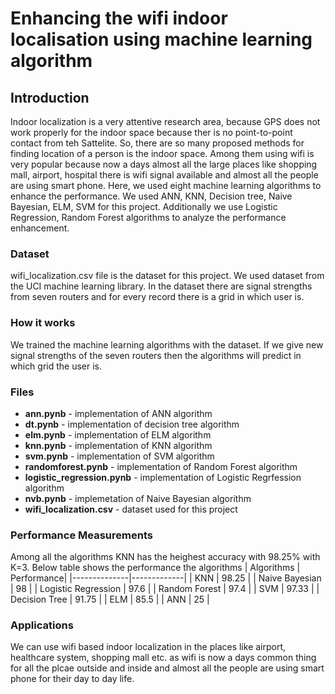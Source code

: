 # Enhancing the wifi indoor localisation using machine learning algorithm
## Introduction
Indoor localization is a very attentive research area, because GPS does not work properly for the indoor space because ther is no point-to-point contact from teh Sattelite. So, there are so many proposed methods for finding location of a person is the indoor space. Among them using wifi is very popular because now a days almost all the large places like shopping mall, airport, hospital there is wifi signal available and almost all the people are using smart phone.
Here, we used eight machine learning algorithms to enhance the performance. We used ANN, KNN, Decision tree, Naive Bayesian, ELM, SVM for this project. Additionally we use Logistic Regression, Random Forest algorithms to analyze the performance enhancement. 

### Dataset
wifi_localization.csv file is the dataset for this project.
We used dataset from the UCI machine learning library. In the dataset there are signal strengths from seven routers and for every record there is a grid in which user is. 

### How it works
We trained the machine learning algorithms with the dataset. If we give new signal strengths of the seven routers then the algorithms will predict in which grid the user is.

### Files
- **ann.pynb** - implementation of ANN algorithm
- **dt.pynb** - implementation of decision tree algorithm
- **elm.pynb** - implementation of ELM algorithm
- **knn.pynb** - implementation of KNN algorithm
- **svm.pynb** - implementation of SVM algorithm
- **randomforest.pynb** - implementation of Random Forest algorithm
- **logistic_regression.pynb** - implementation of Logistic Regrfession algorithm
- **nvb.pynb** - implemetation of Naive Bayesian algorithm
- **wifi_localization.csv** - dataset used for this project

### Performance Measurements
Among all the algorithms KNN has the heighest accuracy with 98.25% with K=3. Below table shows the performance the algorithms
| Algorithms | Performance|
|--------------|-------------|
| KNN | 98.25 |
| Naive Bayesian | 98 |
| Logistic Regression | 97.6 |
| Random Forest | 97.4 |
| SVM | 97.33 |
| Decision Tree | 91.75 |
| ELM | 85.5 |
| ANN | 25 |

### Applications
We can use wifi based indoor localization in the places like airport, healthcare system, shopping mall etc. as wifi is now a days common thing for all the plcae outside and inside and almost all the people are using smart phone for their day to day life.


